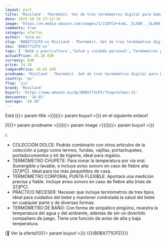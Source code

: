 ```yaml
---
layout: post
title: 'Miniland - Thermokit. Set de tres termómetros digital para bebé con práctico neceser con Termómetro chupete  Termómetro corporal  Termómetro baño  Candy '
date: 2025-10-19 23:12:16
image: 'https://m.media-amazon.com/images/I/218TCU+4xAL._SL500_._SL400_.jpg'
comments: true
category: ofertas
author: 'tole.es'
slug: 'B0BX771CPZ-es Miniland - Thermokit. Set de tres termómetros digital para...'
sku: 'B0BX771CPZ-es'
tags: [ 'Bebé y puericultura','Salud y cuidado personal','Termómetros para bebé','bebé','chupete','miniland','🇪🇸', ]
actualPrice: 24.38 EUR
currency: EUR
price: 24.38
comparePrice: 30.03 EUR
prodname: 'Miniland - Thermokit. Set de tres termómetros digital para bebé con práctico neceser con Termómetro chupete  Termómetro corporal  Termómetro baño  Candy '
country: 'es'
flag: '🇪🇸'
brand: 'Miniland'
buyurl: 'https://www.amazon.es/dp/B0BX771CPZ/?tag=tolees-21'
descuento: '18.81'
average: '24.38'
---
```


Está [{{< param title >}}]({{< param buyurl >}}) en el siguiente enlace!

[![{{< param prodname >}}]({{< param image >}})]({{< param buyurl >}})

ℹ️:

- COLECCIÓN DOLCE: Podrás combinarlo con otros artículos de la colección a juego como termos, fundas, vajillas, portachupetes, portadocumentos y kit de higiene, ideal para regalos.
- TERMÓMETRO CHUPETE: Para tomar la temperatura por vía oral. Sumergible y lavable, e incluye aviso sonoro en caso de fiebre alta (37,8ºC). Ideal para los más pequeñitos de casa.
- TERMÓMETRO CORPORAL PUNTA FLEXIBLE: Aportará una medición precisa y fiable. Incluye aviso sonoro en caso de fiebre alta (más de 37,8ºC).
- PRÁCTICO NECESER: Neceser que incluye termómetros de tres tipos. Ideal para cuidados del bebé y mantener controlada la salud del bebé en cualquier parte y de diversas formas.
- TERMÓMETRO DE BAÑO: Con forma de simpático pingüino, muestra la temperatura del agua y del ambiente, además de ser un divertido compañero de juego. Tiene una función de aviso de alta y baja temperatura.

[🛒 Ver la oferta!!]({{< param buyurl >}})
{{<world>}}B0BX771CPZ{{</world>}}
